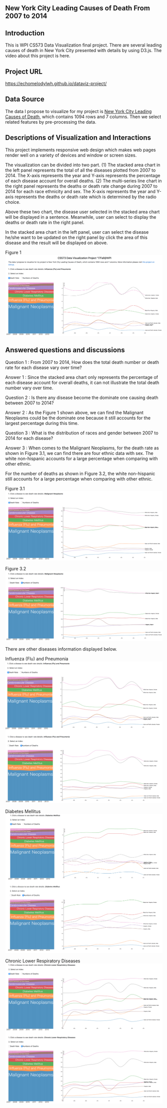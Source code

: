 ## New York City Leading Causes of Death From 2007 to 2014


## Introduction

This is WPI CS573 Data Visualization final project. There are several leading causes of death in New York City presented with details by using D3.js. The video about this project is here.

## Project URL

https://echomelodylwh.github.io/dataviz-project/

## Data Source

The data I propose to visualize for my project is [New York City Leading Causes of Death](https://data.cityofnewyork.us/Health/New-York-City-Leading-Causes-of-Death/jb7j-dtam), which contains 1094 rows and 7 columns. Then we select related features by pre-processing the data.

## Descriptions of Visualization and Interactions

This project implements responsive web design which makes web pages render well on a variety of devices and window or screen sizes.

The visualization can be divided into two part. (1) The stacked area chart in the left panel represents the total of all the diseases plotted from 2007 to 2014. The X-axis represents the year and Y-axis represents the percentage of each disease account for overall deaths. (2) The multi-series line chart in the right panel represents the deaths or death rate change during 2007 to 2014 for each race ethnicity and sex. The X-axis represents the year and Y-axis represents the deaths or death rate which is determined by the radio choice.

Above these two chart, the disease user selected in the stacked area chart  will be displayed in  a sentence. Meanwhile, user can select to display the deaths or death rate in the right panel.

In the stacked area chart in the left panel, user can select the disease he/she want to be updated on the right panel by click the area of this disease and the result will be displayed on above.


Figure 1
![image](https://github.com/echomelodylwh/dataviz-project/blob/master/thumbnail.png)

## Answered questions and discussions

Question 1 :  From 2007 to 2014, How does the total death number or death rate for each disease vary over time?

Answer 1  :  Since the stacked area chart only represents the percentage of each disease account for overall deaths, it can not illustrate the total death number vary over time.

Question 2 : Is there any disease become the dominate one causing death between 2007 to 2014?

Answer 2 : As the Figure 1 shown above, we can find the Malignant Neoplasms could be the dominate one because it still accounts for the largest percentage during this time.

Question 3 : What is the distribution of races and gender between 2007 to 2014 for each disease?

Answer 3 :  When comes to the Malignant Neoplasms, for the death rate as shown in Figure 3.1, we can find there are four ethnic data with sex. The white non-hispanic accounts for a large percentage when comparing with other ethnic.

For the number of deaths as shown in Figure 3.2, the white non-hispanic still accounts for a large percentage when comparing with other ethnic.

Figure 3.1
![image](https://github.com/echomelodylwh/dataviz-project/blob/master/Figure3.1.png)

Figure 3.2
![image](https://github.com/echomelodylwh/dataviz-project/blob/master/Figure3.2.png)


There are other diseases information displayed below.

Influenza (Flu) and Pneumonia
![image](https://github.com/echomelodylwh/dataviz-project/blob/master/Influenza%20(Flu)%20and%20Pneumonia.png)

Diabetes Mellitus
![image](https://github.com/echomelodylwh/dataviz-project/blob/master/Diabetes%20Mellitus.png)

Chronic Lower Respiratory Diseases
![image](https://github.com/echomelodylwh/dataviz-project/blob/master/Chronic%20Lower%20Respiratory%20Diseases.png)






